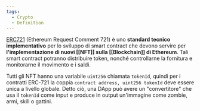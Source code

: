 ```yaml
---
tags:
  - Crypto
  - Definition
---
```



[ERC721](https://ethereum.org/it/developers/docs/standards/[[token]]s/erc-721/) (Ethereum Request Comment 721) è uno **standard tecnico implementativo** per lo sviluppo di smart contract che devono servire per **l'implementazione di nuovi [[NFT]] sulla [[Blockchain]] di Ethereum**. Tali smart contract potranno distribuire token, nonché controllarne la fornitura e monitorarne il movimento e i saldi. 

Tutti gli NFT hanno una variabile `uint256` chiamata `tokenId`, quindi per i contratti ERC-721 la coppia `contract address, uint256 tokenId` deve essere unica a livello globale.
Detto ciò, una DApp può avere un "convertitore" che usa il `tokenId` come input e produce in output un'immagine come zombie, armi, skill o gattini.